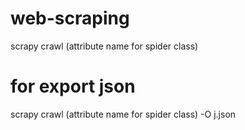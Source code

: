 # web-scraping
scrapy crawl  (attribute name for spider class) 
# for export json 
scrapy crawl  (attribute name for spider class)  -O  j.json
